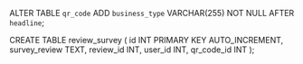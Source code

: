 ALTER TABLE `qr_code` ADD `business_type` VARCHAR(255) NOT NULL AFTER `headline`;

CREATE TABLE review_survey (
    id INT PRIMARY KEY AUTO_INCREMENT,
    survey_review TEXT,
    review_id INT,
    user_id INT,
    qr_code_id INT
);

